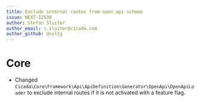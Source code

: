 ```yaml
---
title: Exclude internal routes from open api schema 
issue: NEXT-12538
author: Stefan Sluiter
author_email: s.sluiter@cicada.com 
author_github: @ssltg
---
```

# Core
* Changed `Cicada\Core\Framework\Api\ApiDefinition\Generator\OpenApi\OpenApiLoader` to exclude internal routes if it is not activated with a feature flag.
